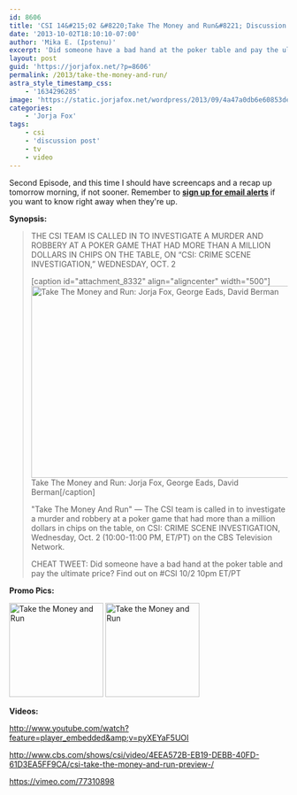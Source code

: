 ```yaml
---
id: 8606
title: 'CSI 14&#215;02 &#8220;Take The Money and Run&#8221; Discussion Post'
date: '2013-10-02T18:10:10-07:00'
author: 'Mika E. (Ipstenu)'
excerpt: 'Did someone have a bad hand at the poker table and pay the ultimate price? Find out on #CSI 10/2 10pm ET/PT'
layout: post
guid: 'https://jorjafox.net/?p=8606'
permalink: /2013/take-the-money-and-run/
astra_style_timestamp_css:
    - '1634296285'
image: 'https://static.jorjafox.net/wordpress/2013/09/4a47a0db6e60853dedfcfdf08a5ca249.png'
categories:
    - 'Jorja Fox'
tags:
    - csi
    - 'discussion post'
    - tv
    - video
---
```


Second Episode, and this time I should have screencaps and a recap up tomorrow morning, if not sooner. Remember to <strong><a title="Updates" href="https://jorjafox.net/updates/">sign up for email alerts</a></strong> if you want to know right away when they're up.

<b>Synopsis:</b>
<blockquote>THE CSI TEAM IS CALLED IN TO INVESTIGATE A MURDER AND ROBBERY AT A POKER GAME THAT HAD MORE THAN A MILLION DOLLARS IN CHIPS ON THE TABLE, ON “CSI: CRIME SCENE INVESTIGATION,” WEDNESDAY, OCT. 2

[caption id="attachment_8332" align="aligncenter" width="500"]<img class="size-full wp-image-8332" alt="Take The Money and Run: Jorja Fox, George Eads, David Berman" src="//static.jorjafox.net/wordpress/2013/09/4a47a0db6e60853dedfcfdf08a5ca249.png" width="500" height="347" /> Take The Money and Run: Jorja Fox, George Eads, David Berman[/caption]

"Take The Money And Run" — The CSI team is called in to investigate a murder and robbery at a poker game that had more than a million dollars in chips on the table, on CSI: CRIME SCENE INVESTIGATION, Wednesday, Oct. 2 (10:00-11:00 PM, ET/PT) on the CBS Television Network.

CHEAT TWEET: Did someone have a bad hand at the poker table and pay the ultimate price? Find out on #CSI 10/2 10pm ET/PT</blockquote>
<strong>Promo Pics:</strong>

<a href="https://jorjafox.net/gallery/tv/csi/pub/s14/promo/02-takemoney_002.jpg"><img class="alignnone size-full wp-image-8574" alt="Take the Money and Run" src="//static.jorjafox.net/wordpress/2013/09/02-takemoney_002_200_cw200_ch200_thumb.jpg" width="170" height="170" /></a> <a href="https://jorjafox.net/gallery/tv/csi/pub/s14/promo/02-takemoney_001.jpg"><img class="alignnone size-full wp-image-8575" alt="Take the Money and Run" src="//static.jorjafox.net/wordpress/2013/09/02-takemoney_001_200_cw200_ch200_thumb.jpg" width="170" height="170" /></a>

<strong>Videos:</strong>

http://www.youtube.com/watch?feature=player_embedded&amp;v=pyXEYaF5UOI

http://www.cbs.com/shows/csi/video/4EEA572B-EB19-DEBB-40FD-61D3EA5FF9CA/csi-take-the-money-and-run-preview-/

https://vimeo.com/77310898